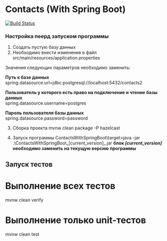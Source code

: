 # Contacts (With Spring Boot)
[![Build Status](https://travis-ci.org/GolovchenkoA/ContactsWithSpringBoot.svg?branch=master)](https://travis-ci.org/GolovchenkoA/ContactsWithSpringBoot)
### Настройка пеерд запуском программы

1. Создать пустую базу данных
2. Необходимо внести изменения в файл src/main/resources/application.properties

Значения следующих параметров необходимо заменить:

**Путь к базе данных**<br />
spring.datasource.url=jdbc:postgresql://localhost:5432/contacts2

**Пользователь у которого есть право на подключение и чтение базы данных**<br />
spring.datasource.username=postgres

**Пароль пользователя базы данных**<br />
spring.datasource.password=password

3. Сборка проекта
mvnw clean package -P hazelcast

4. Запуск программы
ContactsWithSpringBoot\target>java -jar .\ContactsWithSpringBoot_[current_version]_.jar
**блок _[current_version]_ необходимо заменить на текущую версию программы**



## Запуск тестов

# Выполнение всех тестов
mvnw clean verify

# Выполнение только unit-тестов
mvnw clean test



